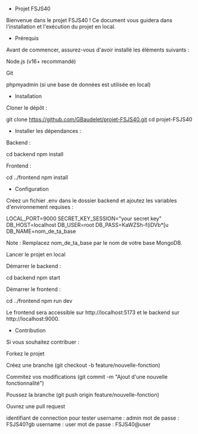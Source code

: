 - Projet FSJS40

Bienvenue dans le projet FSJS40 ! Ce document vous guidera dans l'installation et l'exécution du projet en local.

- Prérequis

Avant de commencer, assurez-vous d'avoir installé les éléments suivants :

Node.js (v16+ recommandé)

Git

phpmyadmin (si une base de données est utilisée en local)

- Installation

Cloner le dépôt :

git clone https://github.com/GBaudelet/projet-FSJS40.git
cd projet-FSJS40

- Installer les dépendances :

Backend :

cd backend
npm install

Frontend :

cd ../frontend
npm install

- Configuration

Créez un fichier .env dans le dossier backend et ajoutez les variables d'environnement requises :

LOCAL_PORT=9000
SECRET_KEY_SESSION="your secret key"
DB_HOST=localhost
DB_USER=root
DB_PASS=KaWZSh-f(iDVb\*[u
DB_NAME=nom_de_ta_base

Note : Remplacez nom_de_ta_base par le nom de votre base MongoDB.

Lancer le projet en local

Démarrer le backend :

cd backend
npm start

Démarrer le frontend :

cd ../frontend
npm run dev

Le frontend sera accessible sur http://localhost:5173 et le backend sur http://localhost:9000.

- Contribution

Si vous souhaitez contribuer :

Forkez le projet

Créez une branche (git checkout -b feature/nouvelle-fonction)

Commitez vos modifications (git commit -m "Ajout d'une nouvelle fonctionnalité")

Poussez la branche (git push origin feature/nouvelle-fonction)

Ouvrez une pull request

identifiant de connection pour tester
username : admin
mot de passe : FSJS40?gb
username : user
mot de passe : FSJS40@user
